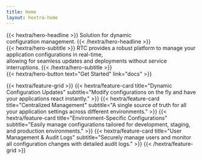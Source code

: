 ```yaml
---
title: Home
layout: hextra-home
---
```

<div class="hx:mt-6 hx:mb-6">
{{< hextra/hero-headline >}}
  Solution for dynamic&nbsp;<br class="hx:sm:block hx:hidden" /> configuration management.
{{< /hextra/hero-headline >}}
</div>

<div class="hx:mb-12">
{{< hextra/hero-subtitle >}}
  RTC provides a robust platform to manage your application configurations in real-time, &nbsp;<br class="hx:sm:block hx:hidden" />allowing for seamless updates and deployments without service interruptions.
{{< /hextra/hero-subtitle >}}
</div>

<div class="hx:mb-6">
{{< hextra/hero-button text="Get Started" link="docs" >}}
</div>

<div class="hx:mt-6"></div>

{{< hextra/feature-grid >}}
    {{< hextra/feature-card
    title="Dynamic Configuration Updates"
    subtitle="Modify configurations on the fly and have your applications react instantly."
    >}}
    {{< hextra/feature-card
    title="Centralized Management"
    subtitle="A single source of truth for all your application settings across different environments."
    >}}
    {{< hextra/feature-card
    title="Environment-Specific Configurations"
    subtitle="Easily manage configurations tailored for development, staging, and production environments."
    >}}
    {{< hextra/feature-card
    title="User Management & Audit Logs"
    subtitle="Securely manage users and monitor all configuration changes with detailed audit logs."
    >}}
{{< /hextra/feature-grid >}}

